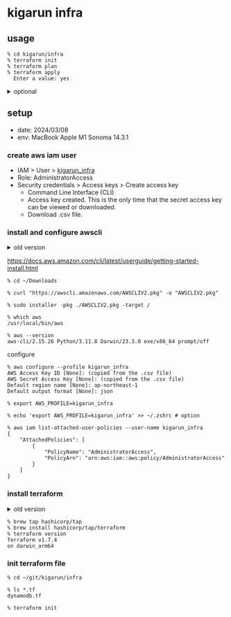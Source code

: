 # kigarun infra

## usage

```
% cd kigarun/infra
% terraform init
% terraform plan
% terraform apply
  Enter a value: yes
```

<details><summary>optional</summary><div>

```
% aws dynamodb list-tables
{
    "TableNames": [
        "GameScores"
    ]
}

% terraform show

% terraform destroy
  Enter a value: yes

% aws dynamodb list-tables
{
    "TableNames": []
}
```
</div></details>

## setup

* date: 2024/03/08 
* env: MacBook Apple M1 Sonoma 14.3.1

### create aws iam user

* IAM > User > [kigarun_infra](https://us-east-1.console.aws.amazon.com/iamv2/home?region=us-east-1#/users/details/kigarun_infra)
* Role: AdministratorAccess
* Security credentials > Access keys > Create access key
  * Command Line Interface (CLI)
  * Access key created. This is the only time that the secret access key can be viewed or downloaded.
  * Download .csv file.

### install and configure awscli

<details><summary>old version</summary><div>

```
% sudo pip install awscli

% aws --version
aws-cli/1.32.58 Python/3.9.6 Darwin/23.3.0 botocore/1.34.58

% aws configure --profile xxx
Note: AWS CLI version 2, the latest major version of the AWS CLI, is now stable and recommended for general use. For more information, see the AWS CLI version 2 installation instructions at: https://docs.aws.amazon.com/cli/latest/userguide/install-cliv2.html

% sudo pip uninstall awscli
```
</div></details>

https://docs.aws.amazon.com/cli/latest/userguide/getting-started-install.html

```
% cd ~/Downloads

% curl "https://awscli.amazonaws.com/AWSCLIV2.pkg" -o "AWSCLIV2.pkg"

% sudo installer -pkg ./AWSCLIV2.pkg -target /

% which aws
/usr/local/bin/aws

% aws --version
aws-cli/2.15.26 Python/3.11.8 Darwin/23.3.0 exe/x86_64 prompt/off
```

configure

```
% aws configure --profile kigarun_infra
AWS Access Key ID [None]: (copied from the .csv file)
AWS Secret Access Key [None]: (copied from the .csv file)
Default region name [None]: ap-northeast-1
Default output format [None]: json

% export AWS_PROFILE=kigarun_infra

% echo 'export AWS_PROFILE=kigarun_infra' >> ~/.zshrc # option

% aws iam list-attached-user-policies --user-name kigarun_infra
{
    "AttachedPolicies": [
        {
            "PolicyName": "AdministratorAccess",
            "PolicyArn": "arn:aws:iam::aws:policy/AdministratorAccess"
        }
    ]
}
```

### install terraform

<details><summary>old version</summary><div>

```
% brew install terraform

% which terraform
/opt/homebrew/bin/terraform

% terraform version
Terraform v1.5.7
on darwin_arm64

Your version of Terraform is out of date! The latest version
is 1.7.4. You can update by downloading from https://www.terraform.io/downloads.html
```

https://www.terraform.io/downloads.html
redirected to https://developer.hashicorp.com/terraform/install　
</div></details>


```
% brew tap hashicorp/tap
% brew install hashicorp/tap/terraform
% terraform version             
Terraform v1.7.4
on darwin_arm64
```

### init terraform file

```
% cd ~/git/kigarun/infra

% ls *.tf
dynamodb.tf

% terraform init
```